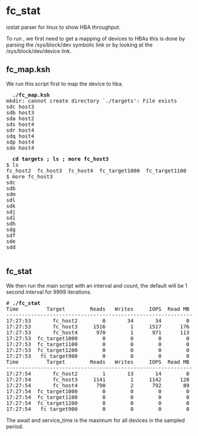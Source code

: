 # fc_stat
iostat parser for linux to show HBA throughput. 

To run , we first need to get a mapping of devices to HBAs this is done by parsing the /sys/block/dev symbolic link or by looking at the /sys/block/dev/device link.

## fc_map.ksh 

We run this script first to map the device to hba.

<pre> <b> ./fc_map.ksh </b>
mkdir: cannot create directory `./targets': File exists
sdc host3
sdb host3
sda host2
sds host4
sdr host4
sdq host4
sdp host4
sdo host4
</pre>

<pre> <b> cd targets ; ls ; more fc_host3 </b> 
$ ls
fc_host2  fc_host3  fc_host4  fc_target1000  fc_target1100  fc_target1200  fc_target900
$ more fc_host3
sdc
sdb
sdm
sdl
sdk
sdj
sdi
sdh
sdg
sdf
sde
sdd

</pre>

## fc_stat

We then run the main script with an interval and count, the default will be 1 second interval for 9999 iterations. 

<pre># <b>./fc_stat</b> 
Time         Target        Reads   Writes     IOPS  Read MB Write MB   Tot MB Max Await  Max Svc
-------------------------------------------------------------------------------------------------
17:27:53       fc_host2        0       34       34        0        1        1     1.71     1.38
17:27:53       fc_host3     1516        1     1517      176        0      176     1.46     1.08
17:27:53       fc_host4      970        1      971      113        0      113     1.16     0.95
17:27:53  fc_target1000        0        0        0        0        0        0     0.00     0.00
17:27:53  fc_target1100        0        0        0        0        0        0     0.00     0.00
17:27:53  fc_target1200        0        0        0        0        0        0     0.00     0.00
17:27:53   fc_target900        0        0        0        0        0        0     0.00     0.00
Time         Target        Reads   Writes     IOPS  Read MB Write MB   Tot MB Max Await  Max Svc
-------------------------------------------------------------------------------------------------
17:27:54       fc_host2        1       13       14        0        0        0     1.71     1.71
17:27:54       fc_host3     1141        1     1142      128        0      128     1.77     1.46
17:27:54       fc_host4      790        2      792       89        0       89     1.96     1.52
17:27:54  fc_target1000        0        0        0        0        0        0     0.00     0.00
17:27:54  fc_target1100        0        0        0        0        0        0     0.00     0.00
17:27:54  fc_target1200        0        0        0        0        0        0     0.00     0.00
17:27:54   fc_target900        0        0        0        0        0        0     0.00     0.00
</pre>

The await and service_time is the maximum for all devices in the sampled period.
